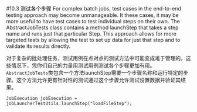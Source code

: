 #10.3 <a title="Testing Individual Steps" style="color:black;">测试各个步骤</a>
For complex batch jobs, test cases in the end-to-end testing approach may become unmanageable. It these cases, it may be more useful to have test cases to test individual steps on their own. The AbstractJobTests class contains a method launchStep that takes a step name and runs just that particular Step. This approach allows for more targeted tests by allowing the test to set up data for just that step and to validate its results directly.

对于复杂的批处理任务，测试用例在点对点的测试方法中可能变成难于管理的。这些情况下，凭你们自己的力量用测试用例测试各个步骤更加有用。<code>AbstractJobTests</code>类包含一个方法launchStep需要一个步骤名称和运行特定的步骤。这个方法允许更有针对性的测试通过这个步骤允许测试设置数据并验证其结果。

	JobExecution jobExecution = jobLauncherTestUtils.launchStep("loadFileStep");